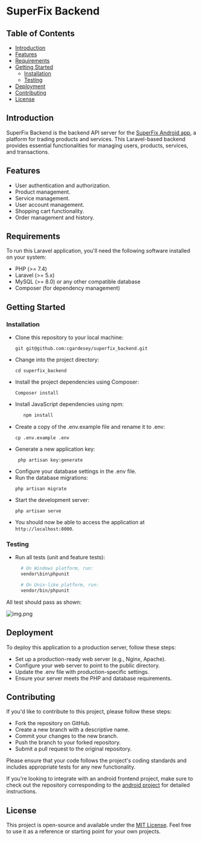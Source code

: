 # SuperFix Backend

## Table of Contents
- [Introduction](#introduction)
- [Features](#features)
- [Requirements](#requirements)
- [Getting Started](#getting-started)
    - [Installation](#installation)
    - [Testing](#testing)
- [Deployment](#deployment)
- [Contributing](#contributing)
- [License](#license)

## Introduction

SuperFix Backend is the backend API server for the [SuperFix Android app](https://github.com/cgardesey/SuperFix), a platform for trading products and services. This Laravel-based backend provides essential functionalities for managing users, products, services, and transactions.

## Features

- User authentication and authorization.
- Product management.
- Service management.  
- User account management.
- Shopping cart functionality.
- Order management and history.

## Requirements

To run this Laravel application, you'll need the following software installed on your system:

- PHP (>= 7.4)
- Laravel (>= 5.x)
- MySQL (>= 8.0) or any other compatible database
- Composer (for dependency management)

## Getting Started

### Installation

- Clone this repository to your local machine:
   ```shell
   git git@github.com:cgardesey/superfix_backend.git
   
- Change into the project directory:
   ```shell
   cd superfix_backend
- Install the project dependencies using Composer:
   ```shell
   Composer install
- Install JavaScript dependencies using npm:
   ```bash
      npm install  
- Create a copy of the .env.example file and rename it to .env:
  ```shell
  cp .env.example .env
- Generate a new application key:
  ```shell
   php artisan key:generate
- Configure your database settings in the .env file.
- Run the database migrations:
   ```shell
   php artisan migrate
- Start the development server:
   ```shell
   php artisan serve

- You should now be able to access the application at `http://localhost:8000`.

### Testing
- Run all tests (unit and feature tests):

  ```bash
    # On Windows platform, run:
    vendor\bin\phpunit
  
    # On Unix-like platform, run:
    vendor/bin/phpunit 
All test should pass as shown:

![img.png](img.png)

## Deployment
To deploy this application to a production server, follow these steps:
- Set up a production-ready web server (e.g., Nginx, Apache).
- Configure your web server to point to the public directory.
- Update the .env file with production-specific settings.
- Ensure your server meets the PHP and database requirements.

## Contributing
If you'd like to contribute to this project, please follow these steps:
- Fork the repository on GitHub.
- Create a new branch with a descriptive name.
- Commit your changes to the new branch.
- Push the branch to your forked repository.
- Submit a pull request to the original repository.

Please ensure that your code follows the project's coding standards and includes appropriate tests for any new functionality.

If you're looking to integrate with an android frontend project, make sure to check out the repository corresponding to the [android project](https://github.com/cgardesey/SuperFix) for detailed instructions.
## License
This project is open-source and available under the [MIT License](https://opensource.org/licenses/MIT). Feel free to use it as a reference or starting point for your own projects.


